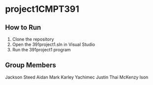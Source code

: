 # project1CMPT391

## How to Run
1. Clone the repository
2. Open the 391project1.sln in Visual Studio
3. Run the 391project1 program

## Group Members
Jackson Steed
Aidan Mark
Karley Yachimec
Justin Thai
McKenzy Ison

